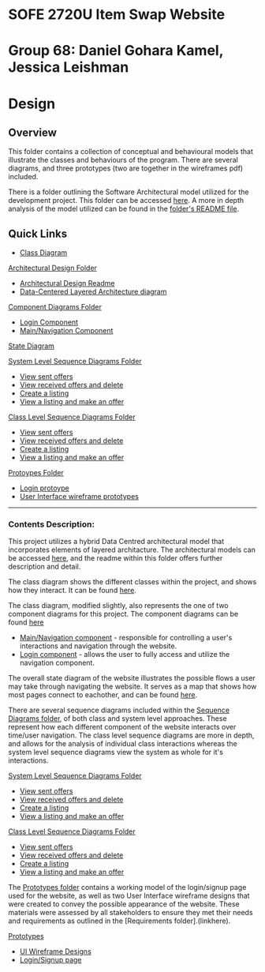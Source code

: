 # SOFE 2720U Item Swap Website
# Group 68: Daniel Gohara Kamel, Jessica Leishman
# Design
## Overview
This folder contains a collection of conceptual and behavioural models that illustrate the classes and behaviours of the program. There are several diagrams, and three prototypes (two are together in the wireframes pdf) included.

There is a folder outlining the Software Architectural model utilized for the development project.  This folder can be accessed [here](https://github.com/SOFE2720/Group68_ItemSwap/tree/main/Design/Architectural%20Design).  A more in depth analysis of the model utilized can be found in the [folder's README file](https://github.com/SOFE2720/Group68_ItemSwap/blob/main/Design/Architectural%20Design/README.md).

## Quick Links
- [Class Diagram](https://github.com/SOFE2720/Group68_ItemSwap/blob/main/Design/Group%2068%20Class%20Diagram.pdf)

[Architectural Design Folder](https://github.com/SOFE2720/Group68_ItemSwap/tree/main/Design/Architectural%20Design)
- [Architectural Design Readme](https://github.com/SOFE2720/Group68_ItemSwap/blob/main/Design/Architectural%20Design/README.md)
- [Data-Centered Layered Architecture diagram](https://github.com/SOFE2720/Group68_ItemSwap/blob/main/Design/Architectural%20Design/Group%2068%20Data-Centered_Layered%20Architecture%20Diagram.pdf)


[Component Diagrams Folder](https://github.com/SOFE2720/Group68_ItemSwap/tree/main/Design/Component%20Diagrams)
- [Login Component](https://github.com/SOFE2720/Group68_ItemSwap/blob/main/Design/Component%20Diagrams/Group%2068%20Login%20Component.pdf)
- [Main/Navigation Component](https://github.com/SOFE2720/Group68_ItemSwap/blob/main/Design/Component%20Diagrams/Group%2068%20Main-Navigation%20Component.pdf)

[State Diagram](https://github.com/SOFE2720/Group68_ItemSwap/blob/main/Design/Website%20Flow%20State%20Diagram.pdf)

[System Level Sequence Diagrams Folder](https://github.com/SOFE2720/Group68_ItemSwap/tree/main/Design/Sequence%20Diagrams/System%20Level)
- [View sent offers](https://github.com/SOFE2720/Group68_ItemSwap/blob/main/Design/Sequence%20Diagrams/System%20Level/Group%2068%20View%20Sent%20offers%20-%20SL.pdf)
- [View received offers and delete](https://github.com/SOFE2720/Group68_ItemSwap/blob/main/Design/Sequence%20Diagrams/System%20Level/Group%2068%20View%20Received%20offers%20-%20SL.pdf)
- [Create a listing](https://github.com/SOFE2720/Group68_ItemSwap/blob/main/Design/Sequence%20Diagrams/System%20Level/Group%2068%20Create%20Listing%20-%20SL.pdf)
- [View a listing and make an offer](https://github.com/SOFE2720/Group68_ItemSwap/blob/main/Design/Sequence%20Diagrams/System%20Level/Group%2068%20View%20Listing_Make%20Offer%20-%20SL.pdf)

[Class Level Sequence Diagrams Folder](https://github.com/SOFE2720/Group68_ItemSwap/tree/main/Design/Sequence%20Diagrams/Class%20Level)
- [View sent offers](https://github.com/SOFE2720/Group68_ItemSwap/blob/main/Design/Sequence%20Diagrams/Class%20Level/Group%2068%20View%20Sent%20Offers%20-%20CL.pdf)
- [View received offers and delete](https://github.com/SOFE2720/Group68_ItemSwap/blob/main/Design/Sequence%20Diagrams/Class%20Level/Group%2068%20View%20Received%20Offers%20-CL.pdf)
- [Create a listing](https://github.com/SOFE2720/Group68_ItemSwap/blob/main/Design/Sequence%20Diagrams/Class%20Level/Group%2068%20Create%20Listing%20-%20CL.pdf)
- [View a listing and make an offer](https://github.com/SOFE2720/Group68_ItemSwap/blob/main/Design/Sequence%20Diagrams/Class%20Level/Group%2068%20View%20Listing_Make%20Offer%20-%20CL.pdf)

[Protoypes Folder](https://github.com/SOFE2720/Group68_ItemSwap/tree/main/Design/Prototypes)
- [Login protoype](https://github.com/SOFE2720/Group68_ItemSwap/tree/main/Design/Prototypes/Login%20Page)
- [User Interface wireframe prototypes](https://github.com/SOFE2720/Group68_ItemSwap/blob/main/Design/Prototypes/Group%2068%20UI%20Wireframe%20Designs.pdf)
---

### Contents Description:
This project utilizes a hybrid Data Centred architectural model that incorporates elements of layered architacture. The architectural models can be accessed [here](https://github.com/SOFE2720/Group68_ItemSwap/tree/main/Design/Architectural%20Design), and the readme within this folder offers further description and detail.

The class diagram shows the different classes within the project, and shows how they interact. It can be found [here](https://github.com/SOFE2720/Group68_ItemSwap/blob/main/Design/Group%2068%20Class%20Diagram.pdf).

The class diagram, modified slightly, also represents the one of two component diagrams for this project.  The component diagrams can be found [here](https://github.com/SOFE2720/Group68_ItemSwap/tree/main/Design/Component%20Diagrams)

- [Main/Navigation component](https://github.com/SOFE2720/Group68_ItemSwap/blob/main/Design/Component%20Diagrams/Group%2068%20Main-Navigation%20Component.pdf) - responsible for controlling a user's interactions and navigation through the website.
- [Login component](https://github.com/SOFE2720/Group68_ItemSwap/blob/main/Design/Component%20Diagrams/Group%2068%20Login%20Component.pdf) - allows the user to fully access and utilize the navigation component.

The overall state diagram of the website illustrates the possible flows a user may take through navigating the website. It serves as a map that shows how most pages connect to eachother, and can be found [here](https://github.com/SOFE2720/Group68_ItemSwap/blob/main/Design/Website%20Flow%20State%20Diagram.pdf).

There are several sequence diagrams included within the [Sequence Diagrams folder](https://github.com/SOFE2720/Group68_ItemSwap/tree/main/Design/Sequence%20Diagrams), of both class and system level approaches. These represent how each different component of the website interacts over time/user navigation. The class level sequence diagrams are more in depth, and allows for the analysis of individual class interactions whereas the system level sequence diagrams view the system as whole for it's interactions.

[System Level Sequence Diagrams Folder](https://github.com/SOFE2720/Group68_ItemSwap/tree/main/Design/Sequence%20Diagrams/System%20Level)
- [View sent offers](https://github.com/SOFE2720/Group68_ItemSwap/blob/main/Design/Sequence%20Diagrams/System%20Level/Group%2068%20View%20Sent%20offers%20-%20SL.pdf)
- [View received offers and delete](https://github.com/SOFE2720/Group68_ItemSwap/blob/main/Design/Sequence%20Diagrams/System%20Level/Group%2068%20View%20Received%20offers%20-%20SL.pdf)
- [Create a listing](https://github.com/SOFE2720/Group68_ItemSwap/blob/main/Design/Sequence%20Diagrams/System%20Level/Group%2068%20Create%20Listing%20-%20SL.pdf)
- [View a listing and make an offer](https://github.com/SOFE2720/Group68_ItemSwap/blob/main/Design/Sequence%20Diagrams/System%20Level/Group%2068%20View%20Listing_Make%20Offer%20-%20SL.pdf)

[Class Level Sequence Diagrams Folder](https://github.com/SOFE2720/Group68_ItemSwap/tree/main/Design/Sequence%20Diagrams/Class%20Level)
- [View sent offers](https://github.com/SOFE2720/Group68_ItemSwap/blob/main/Design/Sequence%20Diagrams/Class%20Level/Group%2068%20View%20Sent%20Offers%20-%20CL.pdf)
- [View received offers and delete](https://github.com/SOFE2720/Group68_ItemSwap/blob/main/Design/Sequence%20Diagrams/Class%20Level/Group%2068%20View%20Received%20Offers%20-CL.pdf)
- [Create a listing](https://github.com/SOFE2720/Group68_ItemSwap/blob/main/Design/Sequence%20Diagrams/Class%20Level/Group%2068%20Create%20Listing%20-%20CL.pdf)
- [View a listing and make an offer](https://github.com/SOFE2720/Group68_ItemSwap/blob/main/Design/Sequence%20Diagrams/Class%20Level/Group%2068%20View%20Listing_Make%20Offer%20-%20CL.pdf)

The [Prototypes folder](https://github.com/SOFE2720/Group68_ItemSwap/tree/main/Design/Prototypes) contains a working model of the login/signup page used for the website, as well as two User Interface wireframe designs that were created to convey the possible appearance of the website. These materials were assessed by all stakeholders to ensure they met their needs and requirements as outlined in the [Requirements folder].(linkhere).

[Prototypes](https://github.com/SOFE2720/Group68_ItemSwap/tree/main/Design/Prototypes)
- [UI Wireframe Designs](https://github.com/SOFE2720/Group68_ItemSwap/blob/main/Design/Prototypes/Group%2068%20UI%20Wireframe%20Designs.pdf)
- [Login/Signup page](https://github.com/SOFE2720/Group68_ItemSwap/tree/main/Design/Prototypes/Login%20Page)
